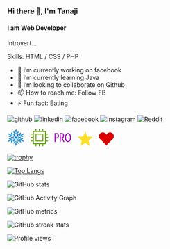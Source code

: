 ### Hi there 👋, I'm Tanaji
#### I am Web Developer


Introvert...

Skills: HTML / CSS / PHP

- 🔭 I’m currently working on facebook 
- 🌱 I’m currently learning Java 
- 👯 I’m looking to collaborate on Github 
- 📫 How to reach me: Follow FB 
- ⚡ Fun fact: Eating 


[<img src='https://cdn.jsdelivr.net/npm/simple-icons@3.0.1/icons/github.svg' alt='github' height='40'>](https://github.com/21tanaji)  [<img src='https://cdn.jsdelivr.net/npm/simple-icons@3.0.1/icons/linkedin.svg' alt='linkedin' height='40'>](https://www.linkedin.com/in/tanaji21/)  [<img src='https://cdn.jsdelivr.net/npm/simple-icons@3.0.1/icons/facebook.svg' alt='facebook' height='40'>](https://www.facebook.com/tanaji21)  [<img src='https://cdn.jsdelivr.net/npm/simple-icons@3.0.1/icons/instagram.svg' alt='instagram' height='40'>](https://www.instagram.com/tanaji21/)  [<img src='https://cdn.jsdelivr.net/npm/simple-icons@3.0.1/icons/reddit.svg' alt='Reddit' height='40'>](https://www.reddit.com/user/tanaji21)  

<a href='https://archiveprogram.github.com/'><img src='https://raw.githubusercontent.com/acervenky/animated-github-badges/master/assets/acbadge.gif' width='40' height='40'></a> <a href='https://docs.github.com/en/developers'><img src='https://raw.githubusercontent.com/acervenky/animated-github-badges/master/assets/devbadge.gif' width='40' height='40'></a> <a href='https://github.com/pricing'><img src='https://raw.githubusercontent.com/acervenky/animated-github-badges/master/assets/pro.gif' width='40' height='40'></a> <a href='https://stars.github.com/'><img src='https://raw.githubusercontent.com/acervenky/animated-github-badges/master/assets/starbadge.gif' width='35' height='35'></a> <a href='https://docs.github.com/en/github/supporting-the-open-source-community-with-github-sponsors'><img src='https://raw.githubusercontent.com/acervenky/animated-github-badges/master/assets/sponsorbadge.gif' width='35' height='35'></a> 

[![trophy](https://github-profile-trophy.vercel.app/?username=21tanaji)](https://github.com/ryo-ma/github-profile-trophy)

[![Top Langs](https://github-readme-stats.vercel.app/api/top-langs/?username=21tanaji)](https://github.com/anuraghazra/github-readme-stats)

![GitHub stats](https://github-readme-stats.vercel.app/api?username=21tanaji&show_icons=true&count_private=true)  

![GitHub Activity Graph](https://activity-graph.herokuapp.com/graph?username=21tanaji)  

![GitHub metrics](https://metrics.lecoq.io/21tanaji)  

![GitHub streak stats](https://github-readme-streak-stats.herokuapp.com/?user=21tanaji)  

![Profile views](https://gpvc.arturio.dev/21tanaji)  
